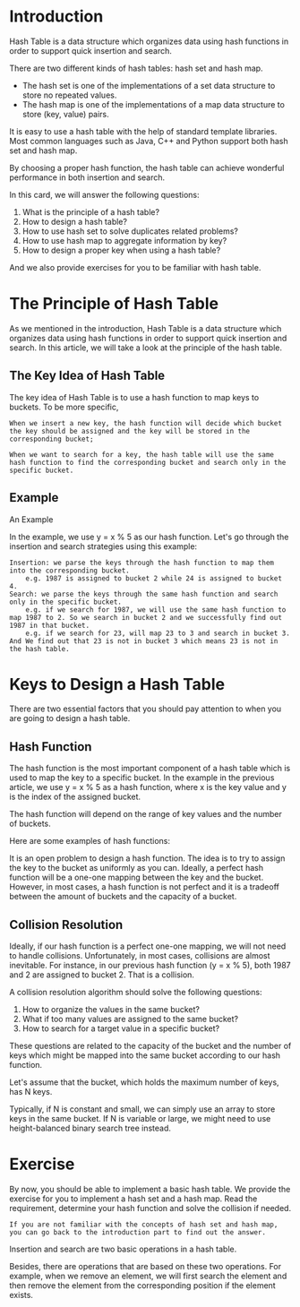# Introduction

Hash Table is a data structure which organizes data using hash functions in order to support quick insertion and search.

There are two different kinds of hash tables: hash set and hash map.

- The hash set is one of the implementations of a set data structure to store no repeated values.
- The hash map is one of the implementations of a map data structure to store (key, value) pairs.

It is easy to use a hash table with the help of standard template libraries. Most common languages such as Java, C++ and Python support both hash set and hash map.

By choosing a proper hash function, the hash table can achieve wonderful performance in both insertion and search.

In this card, we will answer the following questions:

1. What is the principle of a hash table?
2. How to design a hash table?
3. How to use hash set to solve duplicates related problems?
4. How to use hash map to aggregate information by key?
5. How to design a proper key when using a hash table?

And we also provide exercises for you to be familiar with hash table.

# The Principle of Hash Table

As we mentioned in the introduction, Hash Table is a data structure which organizes data using hash functions in order to support quick insertion and search. In this article, we will take a look at the principle of the hash table.

## The Key Idea of Hash Table

The key idea of Hash Table is to use a hash function to map keys to buckets. To be more specific,

    When we insert a new key, the hash function will decide which bucket the key should be assigned and the key will be stored in the corresponding bucket;

    When we want to search for a key, the hash table will use the same hash function to find the corresponding bucket and search only in the specific bucket.

## Example

An Example

In the example, we use y = x % 5 as our hash function. Let's go through the insertion and search strategies using this example:

    Insertion: we parse the keys through the hash function to map them into the corresponding bucket.
        e.g. 1987 is assigned to bucket 2 while 24 is assigned to bucket 4.
    Search: we parse the keys through the same hash function and search only in the specific bucket.
        e.g. if we search for 1987, we will use the same hash function to map 1987 to 2. So we search in bucket 2 and we successfully find out 1987 in that bucket.
        e.g. if we search for 23, will map 23 to 3 and search in bucket 3. And We find out that 23 is not in bucket 3 which means 23 is not in the hash table.

# Keys to Design a Hash Table

There are two essential factors that you should pay attention to when you are going to design a hash table.

## Hash Function

The hash function is the most important component of a hash table which is used to map the key to a specific bucket. In the example in the previous article, we use y = x % 5 as a hash function, where x is the key value and y is the index of the assigned bucket.

The hash function will depend on the range of key values and the number of buckets.

Here are some examples of hash functions:

It is an open problem to design a hash function. The idea is to try to assign the key to the bucket as uniformly as you can. Ideally, a perfect hash function will be a one-one mapping between the key and the bucket. However, in most cases, a hash function is not perfect and it is a tradeoff between the amount of buckets and the capacity of a bucket.

## Collision Resolution

Ideally, if our hash function is a perfect one-one mapping, we will not need to handle collisions. Unfortunately, in most cases, collisions are almost inevitable. For instance, in our previous hash function (y = x % 5), both 1987 and 2 are assigned to bucket 2. That is a collision.

A collision resolution algorithm should solve the following questions:

1. How to organize the values in the same bucket?
2. What if too many values are assigned to the same bucket?
3. How to search for a target value in a specific bucket?

These questions are related to the capacity of the bucket and the number of keys which might be mapped into the same bucket according to our hash function.

Let's assume that the bucket, which holds the maximum number of keys, has N keys.

Typically, if N is constant and small, we can simply use an array to store keys in the same bucket. If N is variable or large, we might need to use height-balanced binary search tree instead.

# Exercise

By now, you should be able to implement a basic hash table. We provide the exercise for you to implement a hash set and a hash map. Read the requirement, determine your hash function and solve the collision if needed.

    If you are not familiar with the concepts of hash set and hash map, you can go back to the introduction part to find out the answer.

Insertion and search are two basic operations in a hash table.

Besides, there are operations that are based on these two operations. For example, when we remove an element, we will first search the element and then remove the element from the corresponding position if the element exists.
